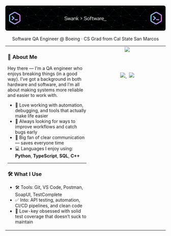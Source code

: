 <p align="center">
  <img src="github-header-image.png" alt="D. Swank Banner" />
</p>

<p align="center">
  Software QA Engineer @ Boeing · CS Grad from Cal State San Marcos  
</p>

<table>
  <tr>
    <!-- Left Column -->
    <td width="52%" valign="top" align="left">

<h3>🧠 About Me</h3>

Hey there — I'm a QA engineer who enjoys breaking things (in a good way). I’ve got a background in both hardware and software, and I’m all about making systems more reliable and easier to work with.

<ul>
  <li>🔧 Love working with automation, debugging, and tools that actually make life easier</li>
  <li>🧠 Always looking for ways to improve workflows and catch bugs early</li>
  <li>💬 Big fan of clear communication — saves everyone time</li>
  <li>💻 Languages I enjoy using: <strong>Python</strong>, <strong>TypeScript</strong>, <strong>SQL</strong>, <strong>C++</strong></li>
</ul>

<hr>

<h3>🛠 What I Use</h3>

<ul>
  <li>🛠 Tools: Git, VS Code, Postman, SoapUI, TestComplete</li>
  <li>✅ Into: API testing, automation, CI/CD pipelines, and clean code</li>
  <li>🧪 Low-key obsessed with solid test coverage that doesn’t suck to maintain</li>
</ul>

</td>

<!-- Right Column -->
<td width="48%" valign="top" align="center">

<img src="https://github-readme-stats.vercel.app/api/top-langs/?username=d-swank&langs_count=5&theme=github_dark&hide_border=true" width="100%" />

<br><br>

<a href="https://www.linkedin.com/in/d-swank" target="_blank">
  <img src="https://img.shields.io/badge/LinkedIn-0A66C2?style=for-the-badge&logo=linkedin&logoColor=white" />
</a>
&nbsp;
<a href="mailto:dakotaswank18@gmail.com">
  <img src="https://img.shields.io/badge/Email-D14836?style=for-the-badge&logo=gmail&logoColor=white" />
</a>

</td>
  </tr>
</table>
